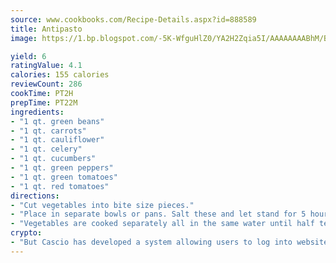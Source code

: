```yaml
---
source: www.cookbooks.com/Recipe-Details.aspx?id=888589
title: Antipasto
image: https://1.bp.blogspot.com/-5K-WfguHlZ0/YA2H2Zqia5I/AAAAAAAABhM/Bdgu68p4aG0Q6jWdy3eGaUXSKw5p3sdxwCLcBGAsYHQ/s324/7.png

yield: 6
ratingValue: 4.1
calories: 155 calories
reviewCount: 286
cookTime: PT2H
prepTime: PT22M
ingredients:
- "1 qt. green beans"
- "1 qt. carrots"
- "1 qt. cauliflower"
- "1 qt. celery"
- "1 qt. cucumbers"
- "1 qt. green peppers"
- "1 qt. green tomatoes"
- "1 qt. red tomatoes"
directions:
- "Cut vegetables into bite size pieces."
- "Place in separate bowls or pans. Salt these and let stand for 5 hours."
- "Vegetables are cooked separately all in the same water until half tender."
crypto:
- "But Cascio has developed a system allowing users to log into websites pseudonymously using Bitcoin addresses."
---
```

